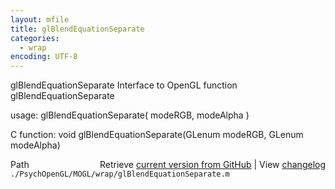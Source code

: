 ```yaml
---
layout: mfile
title: glBlendEquationSeparate
categories:
  - wrap
encoding: UTF-8
---
```


glBlendEquationSeparate  Interface to OpenGL function glBlendEquationSeparate  

usage:  glBlendEquationSeparate( modeRGB, modeAlpha )  

C function:  void glBlendEquationSeparate(GLenum modeRGB, GLenum modeAlpha)  


<div class="code_header" style="text-align:right;">
  <span style="float:left;">Path&nbsp;&nbsp;</span> <span class="counter">Retrieve <a href=
  "https://raw.github.com/Psychtoolbox-3/Psychtoolbox-3/beta/./PsychOpenGL/MOGL/wrap/glBlendEquationSeparate.m">current version from GitHub</a> | View <a href=
  "https://github.com/Psychtoolbox-3/Psychtoolbox-3/commits/beta/./PsychOpenGL/MOGL/wrap/glBlendEquationSeparate.m">changelog</a></span>
</div>
<div class="code">
  <code>./PsychOpenGL/MOGL/wrap/glBlendEquationSeparate.m</code>
</div>
